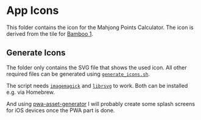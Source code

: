# App Icons
This folder contains the icon for the Mahjong Points Calculator. The icon is derived from the tile for [Bamboo 1](../tiles/bamboo1.svg).

## Generate Icons
The folder only contains the SVG file that shows the used icon. All other required files can be generated using [``generate_icons.sh``](./generate_icons.sh).

The script needs [`imagemagick`](https://formulae.brew.sh/formula/imagemagick) and [`librsvg`](https://formulae.brew.sh/formula/librsvg) to work. Both can be installed e.g. via Homebrew.

And using [pwa-asset-generator](https://www.npmjs.com/package/pwa-asset-generator) I will probably create some splash screens for iOS devices once the PWA part is done.
